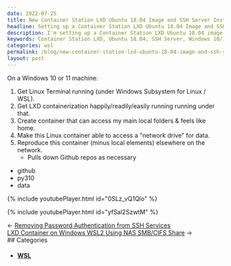 ```yaml
---
date: 2022-07-25
title: New Container Station LXD Ubuntu 18.04 Image and SSH Server Install
headline: Setting up a Container Station LXD Ubuntu 18.04 Image and SSH Server on Windows 10 or 11
description: I'm setting up a Container Station LXD Ubuntu 18.04 image and SSH server on my Windows 10 or 11 machine. I'll get Linux Terminal running under Windows Subsystem for Linux / WSL, then get LXD containerization running. I'll create a container that accesses my main local folders and feels like home, and make this Linux container able to access a 'network drive' for data. Finally, I'll reproduce this container to make it easy for others to set up their own.
keywords: Container Station LXD, Ubuntu 18.04, SSH Server, Windows 10/11, Linux Terminal, WSL, LXD Containerization, Local Folders, Network Drive, Reproduce Container
categories: wsl
permalink: /blog/new-container-station-lxd-ubuntu-18-04-image-and-ssh-server-install/
layout: post
---
```



On a Windows 10 or 11 machine:

1. Get Linux Terminal running (under Windows Subsystem for Linux / WSL).
2. Get LXD containerization happily/readily/easily running running under that.
3. Create container that can access my main local folders & feels like home.
4. Make this Linux container able to access a "network drive" for data.
5. Reproduce this container (minus local elements) elsewhere on the network.
   - Pulls down Github repos as necessary

- github
- py310
- data

{% include youtubePlayer.html id="0SLz_vQ1Qlo" %}

{% include youtubePlayer.html id="yfSal2SzwtM" %}


<div class="post-nav"><div class="post-nav-prev"><span class="arrow">&larr;&nbsp;</span><a href="/blog/removing-password-authentication-from-ssh-services">Removing Password Authentication from SSH Services</a></div><div class="post-nav-next"><a href="/blog/lxd-container-on-windows-wsl2-using-nas-smb-cifs-share">LXD Container on Windows WSL2 Using NAS SMB/CIFS Share</a><span class="arrow">&nbsp;&rarr;</span></div></div>
## Categories

<ul>
<li><h4><a href='/wsl/'>WSL</a></h4></li></ul>